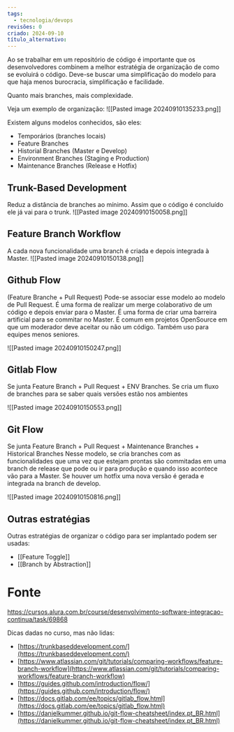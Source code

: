 ```yaml
---
tags:
  - tecnologia/devops
revisões: 0
criado: 2024-09-10
título_alternativo:
---
```

Ao se trabalhar em um repositório de código é importante que os desenvolvedores combinem a melhor estratégia de organização de como se evoluirá o código.  Deve-se buscar uma simplificação do modelo para que haja menos burocracia, simplificação e facilidade.

Quanto mais branches, mais complexidade.

Veja um exemplo de organização:
![[Pasted image 20240910135233.png]]

Existem alguns modelos conhecidos, são eles:

- Temporários (branches locais)
- Feature Branches
- Historial Branches (Master e Develop)
- Environment Branches (Staging e Production)
- Maintenance Branches (Release e Hotfix)

## Trunk-Based Development
Reduz a distância de branches ao mínimo. Assim que o código é concluído ele já vai para o trunk.
![[Pasted image 20240910150058.png]]

## Feature Branch Workflow
A cada nova funcionalidade uma branch é criada e depois integrada à Master.
![[Pasted image 20240910150138.png]]
## Github Flow
(Feature Branche + Pull Request)
Pode-se associar esse modelo ao modelo de Pull Request. É uma forma de realizar um merge colaborativo de um código e depois enviar para o Master. É uma forma de criar uma barreira artificial para se commitar no Master. É comum em projetos OpenSource em que um moderador deve aceitar ou não um código. Também uso para equipes menos seniores. 

![[Pasted image 20240910150247.png]]
## Gitlab Flow 
Se junta Feature Branch + Pull Request + ENV Branches. 
Se cria um fluxo de branches para se saber quais versões estão nos ambientes

![[Pasted image 20240910150553.png]]
## Git Flow
Se junta Feature Branch + Pull Request + Maintenance Branches + Historical Branches
Nesse modelo, se cria branches com as funcionalidades que uma vez que estejam prontas são commitadas em uma branch de release que pode ou ir para produção e quando isso acontece vão para a Master. Se houver um hotfix uma nova versão é gerada e integrada na branch de develop.

![[Pasted image 20240910150816.png]]

## Outras estratégias

Outras estratégias de organizar o código para ser implantado podem ser usadas:
- [[Feature Toggle]]
- [[Branch by Abstraction]]
# Fonte
https://cursos.alura.com.br/course/desenvolvimento-software-integracao-continua/task/69868

Dicas dadas no curso, mas não lidas:
- [https://trunkbaseddevelopment.com/](https://trunkbaseddevelopment.com/)
- [https://www.atlassian.com/git/tutorials/comparing-workflows/feature-branch-workflow](https://www.atlassian.com/git/tutorials/comparing-workflows/feature-branch-workflow)
- [https://guides.github.com/introduction/flow/](https://guides.github.com/introduction/flow/)
- [https://docs.gitlab.com/ee/topics/gitlab_flow.html](https://docs.gitlab.com/ee/topics/gitlab_flow.html)
- [https://danielkummer.github.io/git-flow-cheatsheet/index.pt_BR.html](https://danielkummer.github.io/git-flow-cheatsheet/index.pt_BR.html)
